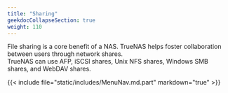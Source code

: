 ```yaml
---
title: "Sharing"
geekdocCollapseSection: true
weight: 110
---
```


File sharing is a core benefit of a NAS. TrueNAS helps foster collaboration between users through network shares.  
TrueNAS can use AFP, iSCSI shares, Unix NFS shares, Windows SMB shares, and WebDAV shares. 

{{< include file="static/includes/MenuNav.md.part" markdown="true" >}}
